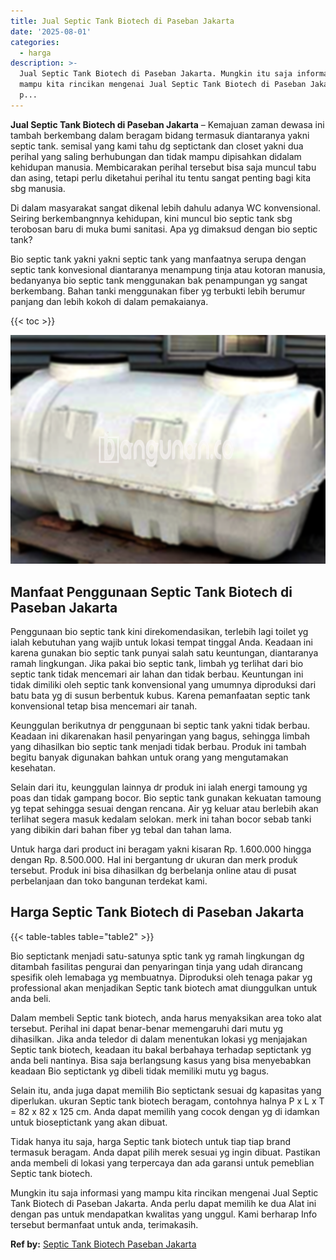 ```yaml
---
title: Jual Septic Tank Biotech di Paseban Jakarta
date: '2025-08-01'
categories:
  - harga
description: >-
  Jual Septic Tank Biotech di Paseban Jakarta. Mungkin itu saja informasi yang
  mampu kita rincikan mengenai Jual Septic Tank Biotech di Paseban Jakarta. Anda
  p...
---
```


**Jual Septic Tank Biotech di Paseban Jakarta** – Kemajuan zaman dewasa ini tambah berkembang dalam beragam bidang termasuk diantaranya yakni septic tank. semisal yang kami tahu dg septictank dan closet yakni dua perihal yang saling berhubungan dan tidak mampu dipisahkan didalam kehidupan manusia. Membicarakan perihal tersebut bisa saja muncul tabu dan asing, tetapi perlu diketahui perihal itu tentu sangat penting bagi kita sbg manusia.

Di dalam masyarakat sangat dikenal lebih dahulu adanya WC konvensional. Seiring berkembangnnya kehidupan, kini muncul bio septic tank sbg terobosan baru di muka bumi sanitasi. Apa yg dimaksud dengan bio septic tank?

Bio septic tank yakni yakni septic tank yang manfaatnya serupa dengan septic tank konvesional diantaranya menampung tinja atau kotoran manusia, bedanyanya bio septic tank menggunakan bak penampungan yg sangat berkembang. Bahan tanki menggunakan fiber yg terbukti lebih berumur panjang dan lebih kokoh di dalam pemakaianya.

{{< toc >}}

![Jual Septic Tank Biotech di Paseban Jakarta](/images/jual-bio-septictank-46.png)

## Manfaat Penggunaan Septic Tank Biotech di Paseban Jakarta

Penggunaan bio septic tank kini direkomendasikan, terlebih lagi toilet yg ialah kebutuhan yang wajib untuk lokasi tempat tinggal Anda. Keadaan ini karena gunakan bio septic tank punyai salah satu keuntungan, diantaranya ramah lingkungan. Jika pakai bio septic tank, limbah yg terlihat dari bio septic tank tidak mencemari air lahan dan tidak berbau. Keuntungan ini tidak dimiliki oleh septic tank konvensional yang umumnya diproduksi dari batu bata yg di susun berbentuk kubus. Karena pemanfaatan septic tank konvensional tetap bisa mencemari air tanah.

Keunggulan berikutnya dr penggunaan bi septic tank yakni tidak berbau. Keadaan ini dikarenakan hasil penyaringan yang bagus, sehingga limbah yang dihasilkan bio septic tank menjadi tidak berbau. Produk ini tambah begitu banyak digunakan bahkan untuk orang yang mengutamakan kesehatan.

Selain dari itu, keunggulan lainnya dr produk ini ialah energi tamoung yg poas dan tidak gampang bocor. Bio septic tank gunakan kekuatan tamoung yg tepat sehingga sesuai dengan rencana. Air yg keluar atau berlebih akan terlihat segera masuk kedalam selokan. merk ini tahan bocor sebab tanki yang dibikin dari bahan fiber yg tebal dan tahan lama.

Untuk harga dari product ini beragam yakni kisaran Rp. 1.600.000 hingga dengan Rp. 8.500.000. Hal ini bergantung dr ukuran dan merk produk tersebut. Produk ini bisa dihasilkan dg berbelanja online atau di pusat perbelanjaan dan toko bangunan terdekat kami.

## Harga Septic Tank Biotech di Paseban Jakarta

{{< table-tables table="table2" >}}

Bio septictank menjadi satu-satunya sptic tank yg ramah lingkungan dg ditambah fasilitas pengurai dan penyaringan tinja yang udah dirancang spesifik oleh lemabaga yg membuatnya. Diproduksi oleh tenaga pakar yg professional akan menjadikan Septic tank biotech amat diunggulkan untuk anda beli.

Dalam membeli Septic tank biotech, anda harus menyaksikan area toko alat tersebut. Perihal ini dapat benar-benar memengaruhi dari mutu yg dihasilkan. Jika anda teledor di dalam menentukan lokasi yg menjajakan Septic tank biotech, keadaan itu bakal berbahaya terhadap septictank yg anda beli nantinya. Bisa saja berlangsung kasus yang bisa menyebabkan keadaan Bio septictank yg dibeli tidak memiliki mutu yg bagus.

Selain itu, anda juga dapat memilih Bio septictank sesuai dg kapasitas yang diperlukan. ukuran Septic tank biotech beragam, contohnya halnya P x L x T = 82 x 82 x 125 cm. Anda dapat memilih yang cocok dengan yg di idamkan untuk bioseptictank yang akan dibuat.

Tidak hanya itu saja, harga Septic tank biotech untuk tiap tiap brand termasuk beragam. Anda dapat pilih merek sesuai yg ingin dibuat. Pastikan anda membeli di lokasi yang terpercaya dan ada garansi untuk pemeblian Septic tank biotech.

Mungkin itu saja informasi yang mampu kita rincikan mengenai Jual Septic Tank Biotech di Paseban Jakarta. Anda perlu dapat memilih ke dua Alat ini dengan pas untuk mendapatkan kwalitas yang unggul. Kami berharap Info tersebut bermanfaat untuk anda, terimakasih.

**Ref by:** [Septic Tank Biotech Paseban Jakarta](https://id.wikipedia.org/wiki/Septic)
